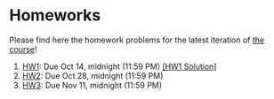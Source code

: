 # Homeworks

Please find here the homework problems for the latest iteration of [the course](https://stanforddatacompressionclass.github.io/)!

1. [HW1](./HW1.md): Due Oct 14, midnight (11:59 PM) [[HW1 Solution]](./HW1_sol.md)
2. [HW2](./HW2.md): Due Oct 28, midnight (11:59 PM)
3. [HW3](./HW3.md): Due Nov 11, midnight (11:59 PM)